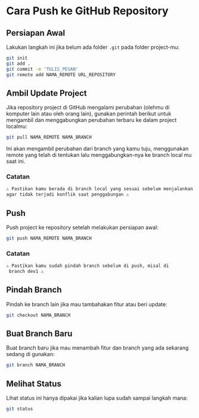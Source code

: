 # Cara Push ke GitHub Repository

## Persiapan Awal
Lakukan langkah ini jika belum ada folder `.git` pada folder project-mu:
```bash
git init
git add .
git commit -m 'TULIS_PESAN'
git remote add NAMA_REMOTE URL_REPOSITORY
```

## Ambil Update Project
Jika repository project di GitHub mengalami perubahan (olehmu di komputer lain atau oleh orang lain),
gunakan perintah berikut untuk mengambil dan menggabungkan perubahan terbaru ke dalam project localmu:
```bash
git pull NAMA_REMOTE NAMA_BRANCH
```
Ini akan mengambil perubahan dari branch yang kamu tuju, menggunakan remote yang
telah di tentukan lalu menggabungkan-nya ke branch local mu saat ini.
### Catatan
```md
⚠️ Pastikan kamu berada di branch local yang sesuai sebelum menjalankan `git pull`, 
agar tidak terjadi konflik saat penggabungan ⚠️
```

## Push
Push project ke repository setelah melakukan persiapan awal:
```bash
git push NAMA_REMOTE NAMA_BRANCH
```
### Catatan
```md
⚠️ Pastikan kamu sudah pindah branch sebelum di push, misal di
 branch dev1 ⚠️
```

## Pindah Branch 
Pindah ke branch lain jika mau tambahakan fitur atau beri update:
```bash
git checkout NAMA_BRANCH
```

## Buat Branch Baru
Buat branch baru jika mau menambah fitur dan branch yang
ada sekarang sedang di gunakan:
```bash
git branch NAMA_BRANCH
```

## Melihat Status
Lihat status ini hanya dipakai jika kalian lupa sudah sampai
langkah mana:
```bash
git status
```